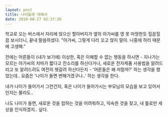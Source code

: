 ```yaml
---
layout: post
title: 나이듦에 대해서
date: 2010-08-27 02:37:26
---
```


학교로 오는 버스에서 자리에 앉으신 할아버지가 옆의 아가씨를 영 못 마땅한듯 힐끔힐끔 보시더니, 끝내 말씀하셨다. "아가씨, 그렇게 다리 꼬고 앉지 말아. 나중에 허리 때문에 고생해."

전에는 어른들이 (내가 보기에) 이상한, 혹은 이해할 수 없는 행동을 하시면 - 지나가는 모르는 아가씨의 치마가 짧다고 잔소리를 하신다거나, 새로운 전자제품 사용법을 알려드리고 또 알려드려도 여전히 헷갈려 하신다든지 - '어른들은 왜 저럴까?' 하는 생각을 했었는데.. 요즘은 '나이가 들면 변해가겠구나..' 하는 생각을 한다.

내가 나이가 들어가서 그런건지, 혹은 나이가 들어가시는 부모님의 모습을 보고 있어서인지는 몰라도..

나도 나이가 들면, 새로운 것을 접하는 것을 어려워하고, 익숙한 것을 찾고, 내 틀로만 세상을 인식하겠지.. 싶다.